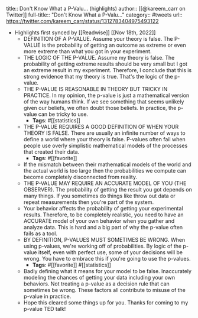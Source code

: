 title:: Don't Know What a P-Valu... (highlights)
author:: [[@kareem_carr on Twitter]]
full-title:: "Don't Know What a P-Valu..."
category:: #tweets
url:: https://twitter.com/kareem_carr/status/1312783404975493122

- Highlights first synced by [[Readwise]] [[Nov 18th, 2022]]
	- DEFINITION OF A P-VALUE. Assume your theory is false. The P-VALUE is the probability of getting an outcome as extreme or even more extreme than what you got in your experiment.
	- THE LOGIC OF THE P-VALUE. Assume my theory is false. The probability of getting extreme results should be very small but I got an extreme result in my experiment. Therefore, I conclude that this is strong evidence that my theory is true. That's the logic of the p-value.
	- THE P-VALUE IS REASONABLE IN THEORY BUT TRICKY IN PRACTICE. In my opinion, the p-value is just a mathematical version of the way humans think. If we see something that seems unlikely given our beliefs, we often doubt those beliefs. In practice, the p-value can be tricky to use.
		- **Tags**: #[[statistics]]
	- THE P-VALUE REQUIRES A GOOD DEFINITION OF WHEN YOUR THEORY IS FALSE. There are usually an infinite number of ways to define a world where your theory is false. P-values often fail when people use overly simplistic mathematical models of the processes that created their data.
		- **Tags**: #[[favorite]]
	- If the mismatch between their mathematical models of the world and the actual world is too large then the probabilities we compute can become completely disconnected from reality.
	- THE P-VALUE MAY REQUIRE AN ACCURATE MODEL OF YOU (THE OBSERVER). The probability of getting the result you got depends on many things. If you sometimes do things like throw out data or repeat measurements then you're part of the system.
	- Your behavior affects the probability of getting your experimental results. Therefore, to be completely realistic, you need to have an ACCURATE model of your own behavior when you gather and analyze data. This is hard and a big part of why the p-value often fails as a tool.
	- BY DEFINITION, P-VALUES MUST SOMETIMES BE WRONG. When using p-values, we're working off of probabilities. By logic of the p-value itself, even with perfect use, some of your decisions will be wrong. You have to embrace this if you're going to use the p-values.
		- **Tags**: #[[favorite]] #[[statistics]]
	- Badly defining what it means for your model to be false. Inaccurately modeling the chances of getting your data including your own behaviors. Not treating a p-value as a decision rule that can sometimes be wrong. These factors all contribute to misuse of the p-value in practice.
	- Hope this cleared some things up for you. Thanks for coming to my p-value TED talk!
